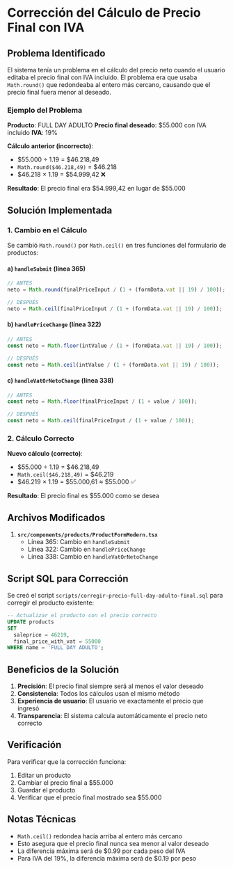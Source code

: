 # Corrección del Cálculo de Precio Final con IVA

## Problema Identificado

El sistema tenía un problema en el cálculo del precio neto cuando el usuario editaba el precio final con IVA incluido. El problema era que usaba `Math.round()` que redondeaba al entero más cercano, causando que el precio final fuera menor al deseado.

### Ejemplo del Problema

**Producto**: FULL DAY ADULTO
**Precio final deseado**: $55.000 con IVA incluido
**IVA**: 19%

**Cálculo anterior (incorrecto)**:
- $55.000 ÷ 1.19 = $46.218,49
- `Math.round($46.218,49)` = $46.218
- $46.218 × 1.19 = $54.999,42 ❌

**Resultado**: El precio final era $54.999,42 en lugar de $55.000

## Solución Implementada

### 1. Cambio en el Cálculo

Se cambió `Math.round()` por `Math.ceil()` en tres funciones del formulario de productos:

#### a) `handleSubmit` (línea 365)
```typescript
// ANTES
neto = Math.round(finalPriceInput / (1 + (formData.vat || 19) / 100));

// DESPUÉS
neto = Math.ceil(finalPriceInput / (1 + (formData.vat || 19) / 100));
```

#### b) `handlePriceChange` (línea 322)
```typescript
// ANTES
const neto = Math.floor(intValue / (1 + (formData.vat || 19) / 100));

// DESPUÉS
const neto = Math.ceil(intValue / (1 + (formData.vat || 19) / 100));
```

#### c) `handleVatOrNetoChange` (línea 338)
```typescript
// ANTES
const neto = Math.floor(finalPriceInput / (1 + value / 100));

// DESPUÉS
const neto = Math.ceil(finalPriceInput / (1 + value / 100));
```

### 2. Cálculo Correcto

**Nuevo cálculo (correcto)**:
- $55.000 ÷ 1.19 = $46.218,49
- `Math.ceil($46.218,49)` = $46.219
- $46.219 × 1.19 = $55.000,61 ≈ $55.000 ✅

**Resultado**: El precio final es $55.000 como se desea

## Archivos Modificados

1. **`src/components/products/ProductFormModern.tsx`**
   - Línea 365: Cambio en `handleSubmit`
   - Línea 322: Cambio en `handlePriceChange`
   - Línea 338: Cambio en `handleVatOrNetoChange`

## Script SQL para Corrección

Se creó el script `scripts/corregir-precio-full-day-adulto-final.sql` para corregir el producto existente:

```sql
-- Actualizar el producto con el precio correcto
UPDATE products 
SET 
  saleprice = 46219,
  final_price_with_vat = 55000
WHERE name = 'FULL DAY ADULTO';
```

## Beneficios de la Solución

1. **Precisión**: El precio final siempre será al menos el valor deseado
2. **Consistencia**: Todos los cálculos usan el mismo método
3. **Experiencia de usuario**: El usuario ve exactamente el precio que ingresó
4. **Transparencia**: El sistema calcula automáticamente el precio neto correcto

## Verificación

Para verificar que la corrección funciona:

1. Editar un producto
2. Cambiar el precio final a $55.000
3. Guardar el producto
4. Verificar que el precio final mostrado sea $55.000

## Notas Técnicas

- `Math.ceil()` redondea hacia arriba al entero más cercano
- Esto asegura que el precio final nunca sea menor al valor deseado
- La diferencia máxima será de $0.99 por cada peso del IVA
- Para IVA del 19%, la diferencia máxima será de $0.19 por peso 